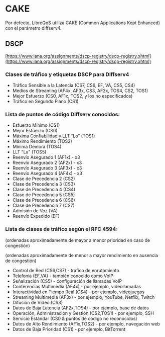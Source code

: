 # CAKE

Por defecto, LibreQoS utiliza CAKE (Common Applications Kept Enhanced) con el parámetro diffserv4.

## DSCP

[https://www.iana.org/assignments/dscp-registry/dscp-registry.xhtml](https://www.iana.org/assignments/dscp-registry/dscp-registry.xhtml)

### Clases de tráfico y etiquetas DSCP para Diffserv4

 * Tráfico Sensible a la Latencia  (CS7, CS6, EF, VA, CS5, CS4)
 * Medios de Streaming    (AF4x, AF3x, CS3, AF2x, TOS4, CS2, TOS1)
 * Mejor Esfuerzo        (CS0, AF1x, TOS2, y los no especificados)
 * Tráfico en Segundo Plano (CS1)

### Lista de puntos de código Diffserv conocidos:

 *  Esfuerzo Mínimo (CS1)
 *  Mejor Esfuerzo (CS0)
 *  Máxima Confiabilidad y LLT “Lo” (TOS1)
 *  Máximo Rendimiento (TOS2)
 *  Mínima Demora (TOS4)
 *  LLT "La" (TOS5)
 *  Reenvío Asegurado 1 (AF1x) - x3
 *  Reenvío Asegurado 2 (AF2x) - x3
 *  Reenvío Asegurado 3 (AF3x) - x3
 *  Reenvío Asegurado 4 (AF4x) - x3
 *  Clase de Precedencia 2 (CS2)
 *  Clase de Precedencia 3 (CS3)
 *  Clase de Precedencia 4 (CS4)
 *  Clase de Precedencia 5 (CS5)
 *  Clase de Precedencia 6 (CS6)
 *  Clase de Precedencia 7 (CS7)
 *  Admisión de Voz (VA)
 *  Reenvío Expedido (EF)

### Lista de clases de tráfico según el RFC 4594:

(ordenadas aproximadamente de mayor a menor prioridad en caso de congestión)

(ordenadas aproximadamente de menor a mayor rendimiento en ausencia de congestión)

 *  Control de Red (CS6,CS7)      - tráfico de enrutamiento
 *  Telefonía (EF,VA)         - también conocido como VoIP
 *  Señalización (CS5)               - configuración de llamadas VoIP
 *  Conferencias Multimedia (AF4x) - por ejemplo, videollamadas
 *  Interactividad en Tiempo Real (CS4)     - por ejemplo, videojuegos
 *  Streaming Multimedia (AF3x)    - por ejemplo, YouTube, Netflix, Twitch
 *  Difusión de Video (CS3)
 *  Datos de Baja Latencia (AF2x,TOS4)      - por ejemplo, base de datos
 *  Operación, Administración y Gestión (CS2,TOS1) - por ejemplo, SSH
 *  Servicio Estándar (CS0 & puntos de código no reconocidos)
 *  Datos de Alto Rendimiento (AF1x,TOS2)  - por ejemplo, navegación web
 *  Datos de Baja Prioridad (CS1)           - por ejemplo, BitTorrent